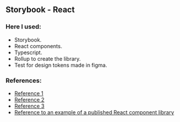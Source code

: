 ## Storybook - React
### Here I used:
- Storybook.
- React components.
- Typescript.
- Rollup to create the library.
- Test for design tokens made in figma.

### References:
- [Reference 1](https://prateeksurana.me/blog/react-component-library-using-storybook-6/)
- [Reference 2](https://dev.to/iamrishupatel/how-to-create-a-react-component-library-using-storybook-typescript-scss-and-rollup-4pin)
- [Reference 3](https://github.com/davidyero/referencias/blob/master/crearLibreriaReact.md)
- [Reference to an example of a published React component library](https://github.com/iamrishupatel/artemis-ui)